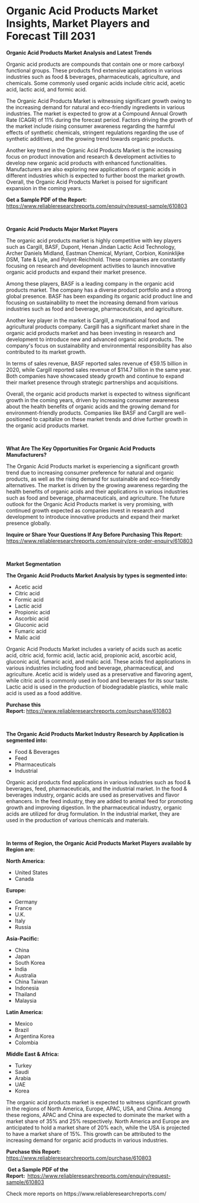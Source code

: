 <p><h1>Organic Acid Products Market Insights, Market Players and Forecast Till 2031</h1></p><p><strong>Organic Acid Products Market Analysis and Latest Trends</strong></p>
<p><p>Organic acid products are compounds that contain one or more carboxyl functional groups. These products find extensive applications in various industries such as food & beverages, pharmaceuticals, agriculture, and chemicals. Some commonly used organic acids include citric acid, acetic acid, lactic acid, and formic acid.</p><p>The Organic Acid Products Market is witnessing significant growth owing to the increasing demand for natural and eco-friendly ingredients in various industries. The market is expected to grow at a Compound Annual Growth Rate (CAGR) of 11% during the forecast period. Factors driving the growth of the market include rising consumer awareness regarding the harmful effects of synthetic chemicals, stringent regulations regarding the use of synthetic additives, and the growing trend towards organic products.</p><p>Another key trend in the Organic Acid Products Market is the increasing focus on product innovation and research & development activities to develop new organic acid products with enhanced functionalities. Manufacturers are also exploring new applications of organic acids in different industries which is expected to further boost the market growth. Overall, the Organic Acid Products Market is poised for significant expansion in the coming years.</p></p>
<p><strong>Get a Sample PDF of the Report:&nbsp;</strong> <a href="https://www.reliableresearchreports.com/enquiry/request-sample/610803">https://www.reliableresearchreports.com/enquiry/request-sample/610803</a></p>
<p>&nbsp;</p>
<p><strong>Organic Acid Products Major Market Players</strong></p>
<p><p>The organic acid products market is highly competitive with key players such as Cargill, BASF, Dupont, Henan Jindan Lactic Acid Technology, Archer Daniels Midland, Eastman Chemical, Myriant, Corbion, Koninklijke DSM, Tate & Lyle, and Polynt-Reichhold. These companies are constantly focusing on research and development activities to launch innovative organic acid products and expand their market presence.</p><p>Among these players, BASF is a leading company in the organic acid products market. The company has a diverse product portfolio and a strong global presence. BASF has been expanding its organic acid product line and focusing on sustainability to meet the increasing demand from various industries such as food and beverage, pharmaceuticals, and agriculture.</p><p>Another key player in the market is Cargill, a multinational food and agricultural products company. Cargill has a significant market share in the organic acid products market and has been investing in research and development to introduce new and advanced organic acid products. The company's focus on sustainability and environmental responsibility has also contributed to its market growth.</p><p>In terms of sales revenue, BASF reported sales revenue of €59.15 billion in 2020, while Cargill reported sales revenue of $114.7 billion in the same year. Both companies have showcased steady growth and continue to expand their market presence through strategic partnerships and acquisitions.</p><p>Overall, the organic acid products market is expected to witness significant growth in the coming years, driven by increasing consumer awareness about the health benefits of organic acids and the growing demand for environment-friendly products. Companies like BASF and Cargill are well-positioned to capitalize on these market trends and drive further growth in the organic acid products market.</p></p>
<p>&nbsp;</p>
<p><strong>What Are The Key Opportunities For Organic Acid Products Manufacturers?</strong></p>
<p><p>The Organic Acid Products market is experiencing a significant growth trend due to increasing consumer preference for natural and organic products, as well as the rising demand for sustainable and eco-friendly alternatives. The market is driven by the growing awareness regarding the health benefits of organic acids and their applications in various industries such as food and beverage, pharmaceuticals, and agriculture. The future outlook for the Organic Acid Products market is very promising, with continued growth expected as companies invest in research and development to introduce innovative products and expand their market presence globally.</p></p>
<p><strong>Inquire or Share Your Questions If Any Before Purchasing This Report:</strong> <a href="https://www.reliableresearchreports.com/enquiry/pre-order-enquiry/610803">https://www.reliableresearchreports.com/enquiry/pre-order-enquiry/610803</a></p>
<p>&nbsp;</p>
<p><strong>Market Segmentation</strong></p>
<p><strong>The Organic Acid Products Market Analysis by types is segmented into:</strong></p>
<p><ul><li>Acetic acid</li><li>Citric acid</li><li>Formic acid</li><li>Lactic acid</li><li>Propionic acid</li><li>Ascorbic acid</li><li>Gluconic acid</li><li>Fumaric acid</li><li>Malic acid</li></ul></p>
<p><p>Organic Acid Products Market includes a variety of acids such as acetic acid, citric acid, formic acid, lactic acid, propionic acid, ascorbic acid, gluconic acid, fumaric acid, and malic acid. These acids find applications in various industries including food and beverage, pharmaceutical, and agriculture. Acetic acid is widely used as a preservative and flavoring agent, while citric acid is commonly used in food and beverages for its sour taste. Lactic acid is used in the production of biodegradable plastics, while malic acid is used as a food additive.</p></p>
<p><strong>Purchase this Report:&nbsp;</strong><a href="https://www.reliableresearchreports.com/purchase/610803">https://www.reliableresearchreports.com/purchase/610803</a></p>
<p>&nbsp;</p>
<p><strong>The Organic Acid Products Market Industry Research by Application is segmented into:</strong></p>
<p><ul><li>Food & Beverages</li><li>Feed</li><li>Pharmaceuticals</li><li>Industrial</li></ul></p>
<p><p>Organic acid products find applications in various industries such as food & beverages, feed, pharmaceuticals, and the industrial market. In the food & beverages industry, organic acids are used as preservatives and flavor enhancers. In the feed industry, they are added to animal feed for promoting growth and improving digestion. In the pharmaceutical industry, organic acids are utilized for drug formulation. In the industrial market, they are used in the production of various chemicals and materials.</p></p>
<p>&nbsp;</p>
<p><strong>In terms of Region, the Organic Acid Products Market Players available by Region are:</strong></p>
<p>
    <p> <strong> North America: </strong>
        <ul>
            <li>United States</li>
            <li>Canada</li>
        </ul>
        </p> 
    <p> <strong> Europe: </strong>
        <ul>
            <li>Germany</li>
            <li>France</li>
            <li>U.K.</li>
            <li>Italy</li>
            <li>Russia</li>
        </ul>
        </p> 
    <p> <strong> Asia-Pacific: </strong>
        <ul>
            <li>China</li>
            <li>Japan</li>
            <li>South Korea</li>
            <li>India</li>
            <li>Australia</li>
            <li>China Taiwan</li>
            <li>Indonesia</li>
            <li>Thailand</li>
            <li>Malaysia</li>
        </ul>
        </p> 
    <p> <strong> Latin America: </strong>
        <ul>
            <li>Mexico</li>
            <li>Brazil</li>
            <li>Argentina Korea</li>
            <li>Colombia</li>
        </ul>
        </p> 
    <p> <strong> Middle East & Africa: </strong>
        <ul>
            <li>Turkey</li>
            <li>Saudi</li>
            <li>Arabia</li>
            <li>UAE</li>
            <li>Korea</li>
        </ul>
    </p>
    </p>
<p><p>The organic acid products market is expected to witness significant growth in the regions of North America, Europe, APAC, USA, and China. Among these regions, APAC and China are expected to dominate the market with a market share of 35% and 25% respectively. North America and Europe are anticipated to hold a market share of 20% each, while the USA is projected to have a market share of 15%. This growth can be attributed to the increasing demand for organic acid products in various industries.</p></p>
<p><strong>Purchase this Report: </strong><a href="https://www.reliableresearchreports.com/purchase/610803">https://www.reliableresearchreports.com/purchase/610803</a></p>
<p>&nbsp;<strong>Get a Sample PDF of the Report:&nbsp;&nbsp;</strong><a href="https://www.reliableresearchreports.com/enquiry/request-sample/610803">https://www.reliableresearchreports.com/enquiry/request-sample/610803</a></p>
<p><strong></strong></p>
<p>Check more reports on https://www.reliableresearchreports.com/</p>